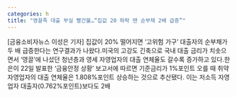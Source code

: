 ```yaml
---
categories: h
title: "영끌족 대출 부실 빨간불…“집값 20 하락 땐 순부채 2배 급증”"
---
```

[금융소비자뉴스 이성은 기자] 집값이 20% 떨어지면 &lsquo;고위험 가구&rsquo; 대출자의 순부채가 두 배 급증한다는 연구결과가 나왔다.미국의 고강도 긴축으로 국내 대출 금리가 치솟으면서 &lsquo;영끌&rsquo;에 나섰던 청년층과 영세 자영업자의 대출 연체율도 갈수록 증가하고 있다.한은이 22일 발표한 &lsquo;금융안정 상황&rsquo; 보고서에 따르면 기준금리가 1%포인트 오를 때 취약 자영업자의 대출 연체율은 1.808%포인트 상승하는 것으로 추산됐다. 이는 저소득 자영업자 대출자(0.762%포인트)보다도 2배